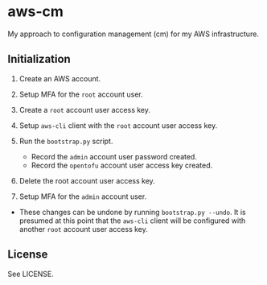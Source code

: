 # aws-cm

My approach to configuration management (cm) for my AWS infrastructure.

## Initialization

1. Create an AWS account.
2. Setup MFA for the `root` account user.
3. Create a `root` account user access key.
4. Setup `aws-cli` client with the `root` account user access key.
5. Run the `bootstrap.py` script.

   - Record the `admin` account user password created.
   - Record the `opentofu` account user access key created.

6. Delete the root account user access key.
7. Setup MFA for the `admin` account user.

- These changes can be undone by running `bootstrap.py --undo`. It is presumed
  at this point that the `aws-cli` client will be configured with another `root`
  account user access key.

## License

See LICENSE.
